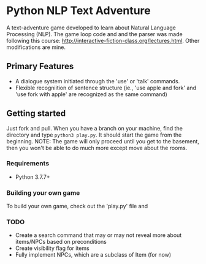 # Python NLP Text Adventure
A text-adventure game developed to learn about Natural Language Processing (NLP). The game loop code and and the parser was made following this course: http://interactive-fiction-class.org/lectures.html. Other modifications are mine.

## Primary Features
- A dialogue system initiated through the 'use' or 'talk' commands.
- Flexible recogniition of sentence structure (ie., 'use apple and fork' and 'use fork with apple' are recognized as the same command)

## Getting started
Just fork and pull. When you have a branch on your machine, find the directory and type `python3 play.py`. It should start the game from the beginning. NOTE: The game will only proceed until you get to the basement, then you won't be able to do much more except move about the rooms.

### Requirements
- Python 3.7.7+

### Building your own game
To build your own game, check out the 'play.py' file and 

### TODO
- Create a search command that may or may not reveal more about items/NPCs based on preconditions
- Create visibility flag for items
- Fully implement NPCs, which are a subclass of Item (for now)
